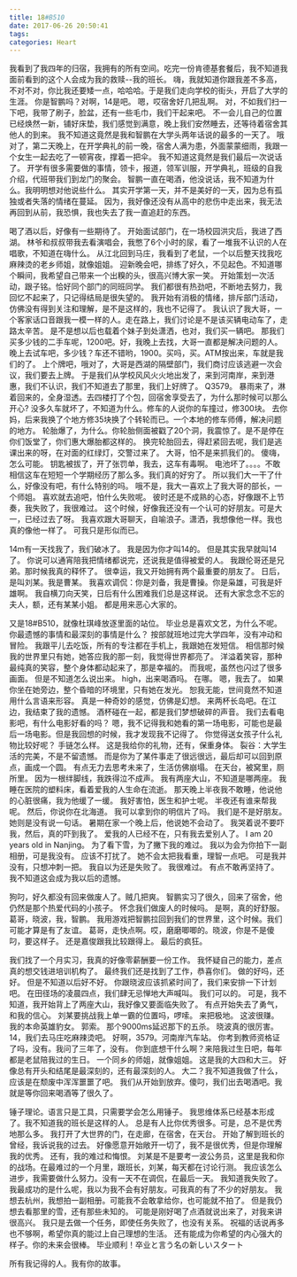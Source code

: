 ```yaml
---
title: 18#B510
date: 2017-06-26 20:50:41
tags:  
categories: Heart
---
```


我看到了我四年的归宿，我拥有的所有空间。吃完一份肯德基套餐后，我不知道我面前看到的这个人会成为我的救赎--我的班长。
嗨，我就知道你跟我差不多高，不对不对，你比我还要矮一点，哈哈哈。于是我们走向学校的街头，开启了大学的生涯。
你是智鹏吗？对啊，14是吧。
嗯，哎宿舍好几把乱啊。
对，不如我们扫一下吧，我带了刷子，脸盆，还有一些毛巾，我们干起来吧。
不一会儿自己的位置已经焕然一新，铺好床垫，我们感觉到满意，晚上我们安然睡去，还等待着宿舍其他人的到来。
我不知道这竟然是我和智鹏在大学头两年话说的最多的一天了。
哦对了，第二天晚上，在开学典礼的前一晚，宿舍人满为患，外面蒙蒙细雨，我跟一个女生一起去吃了一顿宵夜，撑着一把伞。
我不知道这竟然是我们最后一次说话了。
开学有很多需要做的事情，领卡，报道，领军训服，开学典礼，班级的自我介绍，代班带我们到龙门的聚会。
智鹏一直在喝酒，他没说话，我不知道为什么。我明明想对他说些什么。
其实开学第一天，并不是美好的一天，因为总有孤独或者失落的情绪在蔓延。
因为，我好像还没有从高中的悲伤中走出来，我无法再回到从前，我恐惧，我也失去了我一直追赶的东西。
<!-- more -->
喝了酒以后，好像有一些期待了。
开始面试部门，在一场校园洪灾后，我进了西湖。
林爷和叔叔带我去看演唱会，我憋了6个小时的尿，看了一堆我不认识的人在唱歌，不知道在嗨什么。
从江北回到马庄，我看到了老鼠，一个以后整天找我吃麻辣烫的老乡师姐，就像姐姐。
迎新晚会吧，排练了好久，不见起色。不知道哪个瞬间，我希望自己带来一个出糗的头，很高兴博大家一笑。
开始策划一次活动，跟子铭。恰好同个部门的同班同学。
我们都很有热劲吧，不断地去努力，我回忆不起来了，只记得结局是很失望的。
我开始有消极的情绪，排斥部门活动，仿佛没有得到关注和理解，是不是这样的，我也不记得了。
我认识了我大哥，一个客家话口音跟我一模一样的人。走在路上，我们讨论是不是该买辆电动车了，走路太辛苦。
是不是想以后也载着个妹子到处潇洒，也对，我们买一辆吧。
那我们买多少钱的二手车呢，1200吧。好，我晚上去找，大哥一直都是解决问题的人。
晚上去试车吧，多少钱？车还不错哟，1900。买吗，买。ATM按出来，车就是我们的了。
上个牌吧，哦对了，大哥是西湖的隔壁部门，我们商讨应该逃避一次会议，我们要去上牌。
于是我们从学校风风火火地出发了，来到河南岸，来到港惠，我们不认识，我们不知道去了那里，我们上好牌了。
Q3579。
暴雨来了，淋着回来的，全身湿透。去四楼打了个包，回宿舍享受去了，为什么那时候可以那么开心?
没多久车就坏了，不知道为什么。修车的人说你的车撞过，修300块。
去你妈，后来我换了个地方修35块换了个转轮而已。一个本地的修车师傅，解决问题的地方。
轮胎爆了，为什么。你轮胎侧面被戳了20个洞，我震惊了。是不是停在你们饭堂了，你们惠大爆胎都这样的。
换完轮胎回去，得赶紧回去呢，我们是逃课出来的呀，在对面的红绿灯，交警过来了。
大哥，怕不是来抓我们的。
傻嗨，怎么可能。
钥匙被拔了，开了张罚单，我去，这车有毒啊。
电池坏了。。。。不敢相信这车在短短一个学期经历了那么多。我们真的好穷了。
所以我们大一干了什么，好像没有吧，有什么特别的吗。
哦不是，我大一喜欢上了我大哥的部长，一个师姐。
喜欢就去追吧，怕什么失败呢。
彼时还是不成熟的心态，好像跟不上节奏，我失败了，我很难过。
这个时候，好像我还没有一个认可的好朋友。可是大一，已经过去了呀。
我喜欢跟大哥聊天，自喻浪子。潇洒，我想像他一样。我也真的像他一样了。
可我只是形似而已。

14m有一天找我了，我们破冰了。
我是因为你才叫14的。
但是其实我早就叫14了。
你说可以通宵陪我把情绪都说完，还说我是值得被爱的人。
我跟伦哥还是兄弟。那时候我真的释怀了。
很幸运，我又开始拥有两个最重要的朋友了。
日后，是叫刘某。我是曹某。
我喜欢调侃：你是刘备，我是曹操。你是枭雄，可我是奸雄啊。
我自横刀向天笑，日后有什么困难我们总是这样说。
还有大家念念不忘的夫人，额，还有某某小姐。
都是用来恶心大家的。

又是18#B510，就像杜琪峰放逐里面的站位。
毕业总是喜欢文艺，为什么不呢。
你最遗憾的事情和最深刻的事情是什么？
按部就班地过完大学四年，没有冲动和冒险。
我跟平儿去吃饭，所有的专注都在手机上，我跟她在发短信。
相信那时候我的世界里只有她，她答应我的那一刻，我觉得世界都亮了。
洋溢着笑容，那种最纯真的笑容，整个身体都动起来了，那是幸福的。
而我呢，虽然也闪过了很多画面。
但是不知道怎么说出来。
high，出来喝酒吗。
在哪。
嗯，我去了。
如果你坐在她旁边，整个昏暗的环境里，只有她在发光。
恕我无能，世间竟然不知道用什么言语来形容。
真是一种奇妙的感觉，仿佛是幻想。
来两杯长岛吧。在江边，我结束了我的遗憾。
酒杯碰在一起，都是我们梦想破碎的声音。
我们去看电影吧，有什么电影好看的吗？
嗯，我不记得我和她看的第一场电影，可能也是最后一场电影。但是我回想的时候，我才发现我不记得了。
你觉得送女孩子什么礼物比较好呢？
手链怎么样。
这是我给你的礼物，还有，保重身体。
裂谷：大学生活的完美，不是不留遗憾。
而是你为了某件事走了很远很远，最后却可以回到原点，画成一个圆。
有点无力去思考未来了，生活仿佛崩塌。
在天台，被窝里，厕所里。
因为一根绊脚线，我跌得泣不成声。
我有两座大山，不知道是哪两座。
我睡在医院的塑料床，看着爱我的人生命在流逝。
那天晚上半夜我不敢睡，他说他的心脏很痛，我为他缓了一缓。
我好害怕，医生和护士呢。
半夜还有谁来帮我呢。
然后，你说你在北海道。
我可以拿到你的明信片了吗。
我们是不是好朋友。
她则是没有说一句话。
暑期在家一个晚上后，他说她不会动了。
我哭着说不要吓我，然后，真的吓到我了。
爱我的人已经不在，只有我去爱别人了。
I am 20 years old in Nanjing。
为了看下雪，为了撇下我的难过。
我以为会为你拍下一副相册，可是我没有。
应该不打扰了。
她不会太把我看重，理智一点吧。
可是我并没有，只想冲刺一把。
我自以为还是失败了。
我很难过。
有点不敢再坚持了。
我不知道这会成为我以后的遗憾。

狗叼，好久都没有回来做废人了。贼几把爽。
智鹏实习了很久，回来了宿舍，他仍然是那个热爱代码的小孩子。 
怀念我们做废人的时候吗。
是啊，真的好舒服。葛哥，晓波，我，智鹏。
我用游戏把智鹏拉回到我们的世界里，这个时候。我们可能才算是有了友谊。
葛哥，走快点啊。哎，磨磨唧唧的。晓波，你是不是傻叼，要这样子。
还是嘉俊跟我比较跟得上。
最后的疯狂。
    
我们找了一个月实习，我真的好像零薪酬要一份工作。
我怀疑自己的能力，差点真的想交钱进培训机构了。
最终我们还是找到了工作，恭喜你们。
做的好吗，还好。
但是不知道以后好不好。
你跟晓波应该抓紧时间了，我们来安排一下计划吧。
在田径场的凌晨四点，我们肆无忌惮地大声喊叫。
我们可以的。
可是，我不知道，我开始背上了两座大山，我好像又要面临失败了。
有点开始失去了勇气，和我的信心。
刘某要挑战我上单一霸的位置吗，啰嗦。
来把极地。
这波很赚。
我的本命英雄豹女。
郭索。
那个9000ms延迟那下的五杀。
晓波真的很厉害。
14，我们去马庄吃麻辣烫吧。
好啊，3579。河南岸汽车站。
你考到教师资格证了吗，没有。我问了三年了，没有。
你到底想干什么啊？来陪我过生日吧，每年都是老鼠陪我过的生日。
一个同乡的师姐，就像姐姐。
这是我的大四和大三。
好像总有开头和结尾是最深刻的，还有最深刻的人。
大二？我不知道我做了什么，应该是在颓废中浑浑噩噩了吧。
我们从开始到放弃。傻叼，我们出去喝酒吧。我就是等你回来喝酒等了很久了。

锤子理论。语言只是工具，只需要学会怎么用锤子。
我思维体系已经基本形成了。我不知道我的班长是这样的人。
总是有人比你优秀很多。可是，总不是优秀地那么多。
我打开了大世界的门，在走廊，在宿舍，在天台。
开始了解到班长的曾经，我诉说我的过去。
好像愿意开始敞开一切了，我不是很优秀，但是你理解我的优秀。 还有，我的难过和悔恨。
刘某是不是要考一波公务员，这里是我和你的战场。在最难过的一个月里，跟班长，刘某，每天都在讨论行测。
我应该怎么进步，我需要做什么努力。没有一天不在调侃，在最后一天。
我知道我失败了。
我最成功的是什么呢，我以为我不会有好朋友。可我真的有了不少的好朋友。
我想去杭州，我想拍一副相册。可能我不会敢拿给你，也可能就不拍了。
但是我仍想去看那里的雪，还有那些未知的。
可能是刚好喝了点酒就说出来了，对我来讲很高兴。
我只是去做一个任务，即使任务失败了，也没有关系。
祝福的话说再多也不够啊，希望你真的能过上自己理想的生活。
还有能成为你希望的内心强大的样子。你的未来会很棒。
毕业顺利！卒业と言う名の新しいスタート

所有我记得的人。我有你的故事。


